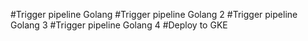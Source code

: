 #Trigger pipeline Golang
#Trigger pipeline Golang 2
#Trigger pipeline Golang 3
#Trigger pipeline Golang 4
#Deploy to GKE